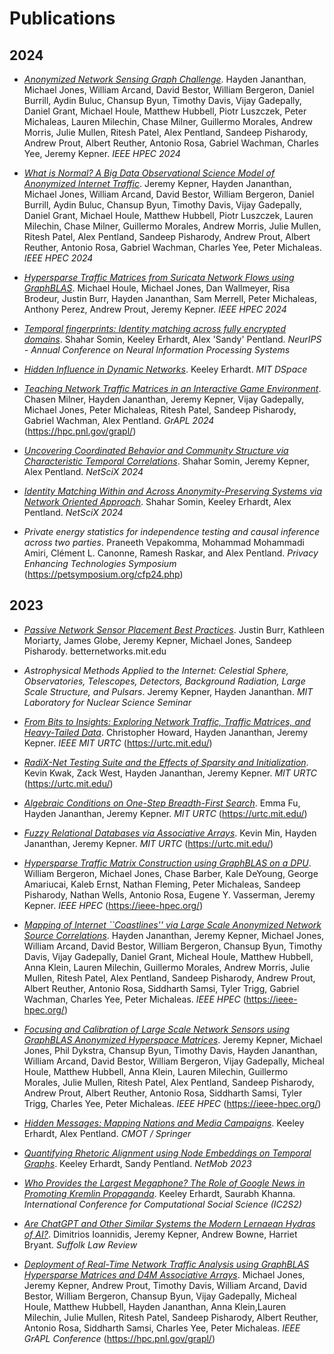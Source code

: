 # Publications

## 2024

* [*Anonymized Network Sensing Graph Challenge*](https://doi.org/10.48550/arXiv.2409.08115). Hayden Jananthan, Michael Jones, William Arcand, David Bestor, William Bergeron, Daniel Burrill, Aydin Buluc, Chansup Byun, Timothy Davis, Vijay Gadepally, Daniel Grant, Michael Houle, Matthew Hubbell, Piotr Luszczek, Peter Michaleas, Lauren Milechin, Chase Milner, Guillermo Morales, Andrew Morris, Julie Mullen, Ritesh Patel, Alex Pentland, Sandeep Pisharody, Andrew Prout, Albert Reuther, Antonio Rosa, Gabriel Wachman, Charles Yee, Jeremy Kepner. *IEEE HPEC 2024*
* [*What is Normal? A Big Data Observational Science Model of Anonymized Internet Traffic*](https://doi.org/10.48550/arXiv.2409.03111). Jeremy Kepner, Hayden Jananthan, Michael Jones, William Arcand, David Bestor, William Bergeron, Daniel Burrill, Aydin Buluc, Chansup Byun, Timothy Davis, Vijay Gadepally, Daniel Grant, Michael Houle, Matthew Hubbell, Piotr Luszczek, Lauren Milechin, Chase Milner, Guillermo Morales, Andrew Morris, Julie Mullen, Ritesh Patel, Alex Pentland, Sandeep Pisharody, Andrew Prout, Albert Reuther, Antonio Rosa, Gabriel Wachman, Charles Yee, Peter Michaleas. *IEEE HPEC 2024*
* [*Hypersparse Traffic Matrices from Suricata Network Flows using GraphBLAS*](https://doi.org/10.48550/arXiv.2409.12297). Michael Houle, Michael Jones, Dan Wallmeyer, Risa Brodeur, Justin Burr, Hayden Jananthan, Sam Merrell, Peter Michaleas, Anthony Perez, Andrew Prout, Jeremy Kepner. *IEEE HPEC 2024*
* [*Temporal fingerprints: Identity matching across fully encrypted domains*](https://arxiv.org/abs/2407.04350). Shahar Somin, Keeley Erhardt, Alex 'Sandy' Pentland. *NeurIPS - Annual Conference on Neural Information Processing Systems*
* [*Hidden Influence in Dynamic Networks*](https://hdl.handle.net/1721.1/157002). Keeley Erhardt. *MIT DSpace*
* [*Teaching Network Traffic Matrices in an Interactive Game Environment*](https://arxiv.org/abs/2404.14643). Chasen Milner, Hayden Jananthan, Jeremy Kepner, Vijay Gadepally, Michael Jones, Peter Michaleas, Ritesh Patel, Sandeep Pisharody, Gabriel Wachman, Alex Pentland. *GrAPL 2024* (https://hpc.pnl.gov/grapl/)
* [*Uncovering Coordinated Behavior and Community Structure via Characteristic Temporal Correlations*](https://netscix2024.netscisociety.org/program/thursday-25/parallel-sessions-7). Shahar Somin, Jeremy Kepner, Alex Pentland. *NetSciX 2024*

* [*Identity Matching Within and Across Anonymity-Preserving Systems via Network Oriented Approach*](https://netscix2024.netscisociety.org/program/tuesday-23/parallel-sessions-2). Shahar Somin, Keeley Erhardt, Alex Pentland. *NetSciX 2024*

* *Private energy statistics for independence testing and causal inference across two parties*. Praneeth Vepakomma, Mohammad Mohammadi Amiri, Clément L. Canonne, Ramesh Raskar, and Alex Pentland. *Privacy Enhancing Technologies Symposium* (https://petsymposium.org/cfp24.php)

## 2023

* [*Passive Network Sensor Placement Best Practices*](https://www.cisecurity.org/insights/white-papers/cis-passive-network-sensor-placement). Justin Burr, Kathleen Moriarty, James Globe, Jeremy Kepner, Michael Jones, Sandeep Pisharody. betternetworks.mit.edu

* *Astrophysical Methods Applied to the Internet: Celestial Sphere, Observatories, Telescopes, Detectors, Background Radiation, Large Scale Structure, and Pulsars*. Jeremy Kepner, Hayden Jananthan. *MIT Laboratory for Nuclear Science Seminar*

* [*From Bits to Insights: Exploring Network Traffic, Traffic Matrices, and Heavy-Tailed Data*](https://arxiv.org/abs/2311.03562). Christopher Howard, Hayden Jananthan, Jeremy Kepner. *IEEE MIT URTC* (https://urtc.mit.edu/)

* [*RadiX-Net Testing Suite and the Effects of Sparsity and Initialization*](https://arxiv.org/abs/2311.03609). Kevin Kwak, Zack West, Hayden Jananthan, Jeremy Kepner. *MIT URTC* (https://urtc.mit.edu/)


* [*Algebraic Conditions on One-Step Breadth-First Search*](https://arxiv.org/abs/2311.03559). Emma Fu, Hayden Jananthan, Jeremy Kepner. *MIT URTC* (https://urtc.mit.edu/)

* [*Fuzzy Relational Databases via Associative Arrays*](https://arxiv.org/abs/2311.03574). Kevin Min, Hayden Jananthan, Jeremy Kepner. *MIT URTC* (https://urtc.mit.edu/)

* [*Hypersparse Traffic Matrix Construction using GraphBLAS on a DPU*](https://arxiv.org/abs/2310.18334). William Bergeron, Michael Jones, Chase Barber, Kale DeYoung, George Amariucai, Kaleb Ernst, Nathan Fleming, Peter Michaleas, Sandeep Pisharody, Nathan Wells, Antonio Rosa, Eugene Y. Vasserman, Jeremy Kepner. *IEEE HPEC* (https://ieee-hpec.org/)

* [*Mapping of Internet ``Coastlines'' via Large Scale Anonymized Network Source Correlations*](https://doi.org/10.1109/HPEC58863.2023.10363488). Hayden Jananthan, Jeremy Kepner, Michael Jones, William Arcand, David Bestor, William Bergeron,  Chansup Byun, Timothy Davis, Vijay Gadepally,  Daniel Grant, Micheal Houle, Matthew Hubbell,   Anna Klein, Lauren Milechin, Guillermo Morales, Andrew Morris, Julie Mullen, Ritesh Patel, Alex Pentland, Sandeep Pisharody, Andrew Prout, Albert Reuther, Antonio Rosa, Siddharth Samsi, Tyler Trigg, Gabriel Wachman, Charles Yee, Peter Michaleas. *IEEE HPEC* (https://ieee-hpec.org/)

* [*Focusing and Calibration of Large Scale Network Sensors using GraphBLAS Anonymized Hyperspace Matrices*](https://doi.org/10.1109/HPEC58863.2023.10363471). Jeremy Kepner, Michael Jones, Phil Dykstra, Chansup Byun, Timothy Davis, Hayden Jananthan, William Arcand, David Bestor, William Bergeron, Vijay Gadepally, Micheal Houle, Matthew Hubbell, Anna Klein, Lauren Milechin, Guillermo Morales, Julie Mullen, Ritesh Patel, Alex Pentland, Sandeep Pisharody, Andrew Prout,  Albert Reuther, Antonio Rosa, Siddharth Samsi, Tyler Trigg, Charles Yee, Peter Michaleas. *IEEE HPEC* (https://ieee-hpec.org/)

* [*Hidden Messages: Mapping Nations and Media Campaigns*](https://doi.org/10.1007/s10588-023-09382-7). Keeley Erhardt, Alex Pentland. *CMOT / Springer*

* [*Quantifying Rhetoric Alignment using Node Embeddings on Temporal Graphs*](https://betternetworks.mit.edu/assets/papers/Quantifying_Rhetoric_Alignment_using_Node_Embeddings_on_Temporal_Graphs.pdf). Keeley Erhardt, Sandy Pentland. *NetMob 2023*

* [*Who Provides the Largest Megaphone? The Role of Google News in Promoting Kremlin Propaganda*](https://arxiv.org/abs/2307.09834). Keeley Erhardt, Saurabh Khanna. *International Conference for Computational Social Science (IC2S2)*

* [*Are ChatGPT and Other Similar Systems the Modern Lernaean Hydras of AI?*](https://doi.org/10.48550/arXiv.2306.09267). Dimitrios Ioannidis, Jeremy Kepner, Andrew Bowne, Harriet Bryant. *Suffolk Law Review*

* [*Deployment of Real-Time Network Traffic Analysis using GraphBLAS Hypersparse Matrices and D4M Associative Arrays*](https://doi.org/10.1109/HPEC58863.2023.10363581). Michael Jones, Jeremy Kepner, Andrew Prout, Timothy Davis, William Arcand, David Bestor, William Bergeron, Chansup Byun, Vijay Gadepally, Micheal Houle, Matthew Hubbell, Hayden Jananthan, Anna Klein,Lauren Milechin, Julie Mullen, Ritesh Patel, Sandeep Pisharody, Albert Reuther, Antonio Rosa, Siddharth Samsi, Charles Yee, Peter Michaleas. *IEEE GrAPL Conference* (https://hpc.pnl.gov/grapl/)
